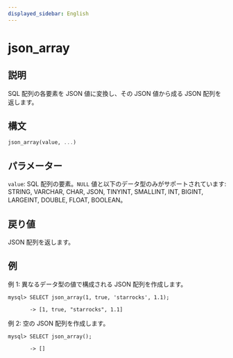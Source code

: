```yaml
---
displayed_sidebar: English
---
```


# json_array

## 説明

SQL 配列の各要素を JSON 値に変換し、その JSON 値から成る JSON 配列を返します。

## 構文

```Haskell
json_array(value, ...)
```

## パラメーター

`value`: SQL 配列の要素。`NULL` 値と以下のデータ型のみがサポートされています: STRING, VARCHAR, CHAR, JSON, TINYINT, SMALLINT, INT, BIGINT, LARGEINT, DOUBLE, FLOAT, BOOLEAN。

## 戻り値

JSON 配列を返します。

## 例

例 1: 異なるデータ型の値で構成される JSON 配列を作成します。

```plaintext
mysql> SELECT json_array(1, true, 'starrocks', 1.1);

       -> [1, true, "starrocks", 1.1]
```

例 2: 空の JSON 配列を作成します。

```plaintext
mysql> SELECT json_array();

       -> []
```
